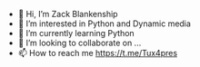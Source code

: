 - 👋 Hi, I’m Zack Blankenship
- 👀 I’m interested in Python and Dynamic media
- 🌱 I’m currently learning Python
- 💞️ I’m looking to collaborate on ...
- 📫 How to reach me https://t.me/Tux4pres

<!---
zblankenship/zblankenship is a ✨ special ✨ repository because its `README.md` (this file) appears on your GitHub profile.
You can click the Preview link to take a look at your changes.
--->
